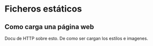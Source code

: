# Ficheros estáticos

## Como carga una página web

Docu de HTTP sobre esto. De como ser cargan los estilos e imagenes.